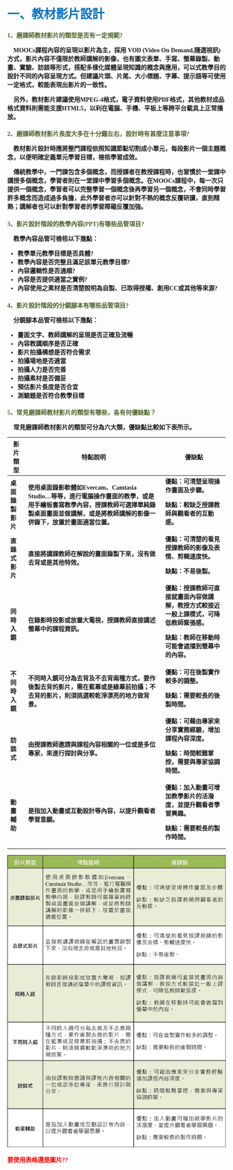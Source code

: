 # <font color=#0071C2 face=微軟正黑體>一、教材影片設計</font>

<font face=微軟正黑體>

<font color=#4E6228 face=微軟正黑體><h4>1、磨課師教材影片的類型是否有一定規範?</font>

<p>&nbsp;&nbsp;&nbsp;&nbsp;MOOCs課程內容的呈現以影片為主，採用 VOD (Video On Demand,隨選視訊)方式，影片內容不僅限於教師講解的影像，也有圖文表單、手寫、螢幕錄製、動畫、實驗、訪談等形式，搭配多樣化媒體呈現知識的概念與應用，可以式教學目的設計不同的內容呈現方式。但建議片頭、片尾、大小標題、字幕、提示語等可使用一定格式，較能表現出影片的一致性。 </p>

<p>&nbsp;&nbsp;&nbsp;&nbsp;另外，教材影片建議使用MPEG-4格式，電子資料使用PDF格式，其他教材成品格式資料則需能支援HTML5，以利在電腦、手機、平板上等跨平台載具上正常播放。 </p>

<font color=#4E6228 face=微軟正黑體><h4>2、磨課師教材影片長度大多在十分鐘左右，設計時有甚麼注意事項?</font>

<p>&nbsp;&nbsp;&nbsp;&nbsp;教材影片設計時應將整門課程依照知識節點切割成小單元，每段影片一個主題概念，以便明確定義單元學習目標，檢核學習成效。 </p>

<p>&nbsp;&nbsp;&nbsp;&nbsp;傳統教學中，一門課包含多個概念，而授課者在教授課程時，也習慣於一堂課中講授多個概念，學習者則在一堂課中學習多個概念。在MOOCs課程中，每一次只提供一個概念，學習者可以完整學習一個概念後再學習另一個概念，不會同時學習許多概念而造成過多負擔，此外學習者亦可以針對不熟的概念反覆研讀，直到精熟；講解者也可以針對學習者的學習障礙反覆加強。 </p>

<font color=#4E6228 face=微軟正黑體><h4>3、影片設計階段的教學內容(PPT)有哪些品管項目?</font>

<p>&nbsp;&nbsp;&nbsp;&nbsp;教學內容品管可檢核以下幾點： </p>

* 教學單元教學目標是否具體?
* 教學內容是否完整且滿足該單元教學目標?
* 內容邏輯性是否通順?
* 內容是否提供適當之實例?
* 內容使用之素材是否清楚說明為自製、已取得授權、創用CC或其他等來源?

<font color=#4E6228 face=微軟正黑體><h4>4、影片設計階段的分鏡腳本有哪些品管項目?</font>

<p>&nbsp;&nbsp;&nbsp;&nbsp;分鏡腳本品管可檢核以下幾點： </p>

* 畫面文字、教師講解的呈現是否正確及流暢
* 內容教講順序是否正確
* 影片拍攝構想是否符合需求
* 拍攝場地是否適當
* 拍攝人力是否完善
* 拍攝素材是否備妥
* 預估影片長度是否合宜
* 測驗題是否符合教學目標

<font color=#4E6228 face=微軟正黑體><h4>5、常見磨課師教材影片的類型有哪些，各有何優缺點？</font>

<p>&nbsp;&nbsp;&nbsp;&nbsp;常見磨課師教材影片的類型可分為六大類，優缺點比較如下表所示。 </p>

| 影片類型 | 特點說明 |優缺點 |
| -- | -- | -- |
| 桌面錄製影片 | 使用桌面錄影軟體如Evercam、Camtasia Studio…等等，進行電腦操作畫面的教學，或是用手繪板書寫教學內容，授課教師可選擇單純錄製桌面畫面並做講解，或是將教師講解的影像一併錄下，放置於畫面適當位置。 | 優點：可清楚呈現操作畫面及步驟。<p>缺點：較缺乏授課教師與觀看者的互動感。</p>|
| 直錄式影片 |直接將講課教師在解說的畫面錄製下來，沒有做去背或是其他特效。|優點：可清楚的看見授課教師的影像及表情、剪輯速度快。<p>缺點：不易後製。</p>|
| 同時入鏡 | 在錄影時投影或放置大電視，授課教師直接講述螢幕中的課程資訊。 | 優點：授課教師可直接就畫面內容做講解，教授方式較接近一般上課模式，可降低教師緊張感。<p>缺點：教師在移動時可能會遮擋到螢幕中的內容。</p>|
| 不同時入鏡 | 不同時入鏡可分為去背及不去背兩種方式，要作後製去背的影片，需在藍幕或是綠幕前拍攝；不去背的影片，則須挑選較乾淨漂亮的地方做背景。 | 優點：可在後製實作較多的調整。<p>缺點：需要較長的後製時間。</p>|
|訪談式 | 由授課教師邀請與課程內容相關的一位或是多位專家，來進行探討與分享。 | 優點：可藉由專家來分享實務經驗，增加課程內容深度。<p>缺點：時間較難掌控，需要與專家協調時間。</p>|
| 動畫輔助 | 是指加入動畫或互動設計等內容，以提升觀看者學習意願。 | 優點：加入動畫可增加教學影片的活潑度，並提升觀看者學習興趣。<p>缺點：需要較長的製作時間。</p>|

![](影片類型.jpg)

<font color=red>要使用表格還是圖片??</font>